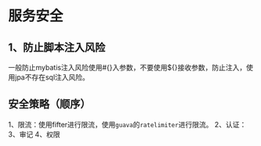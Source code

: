 # 服务安全
## 1、防止脚本注入风险
一般防止mybatis注入风险使用#{}入参数，不要使用${}接收参数，防止注入，使用jpa不存在sql注入风险。
## 安全策略（顺序）
1、限流：使用fifter进行限流，使用`guava`的`ratelimiter`进行限流。
2、认证：
3、审记
4、权限
